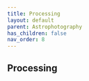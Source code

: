 ```yaml
---
title: Processing
layout: default
parent: Astrophotography
has_children: false
nav_order: 8
---
```


## Processing
